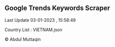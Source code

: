 

## Google Trends Keywords Scraper 
 
Last Update 03-01-2023 , 15:58:49

Country List :
VIETNAM.json



© Abdul Muttaqin 
